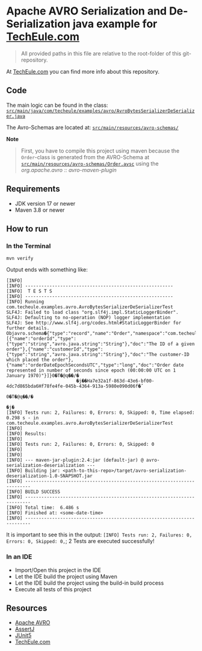 # Apache AVRO Serialization and De-Serialization java example for [TechEule.com](https://techeule.com/)

> All provided paths in this file are relative to the root-folder
> of this git-repository.

At [TechEule.com](https://techeule.com/) you can find more info about this repository.

## Code

The main logic can be found in the class:
[`src/main/java/com/techeule/examples/avro/AvroBytesSerializerDeSerializer.java`](./src/main/java/com/techeule/examples/avro/AvroBytesSerializerDeSerializer.java)

The Avro-Schemas are located at:
[`src/main/resources/avro-schemas/`](./src/main/resources/avro-schemas)

**Note**
> First, you have to compile this project using maven because
> the `Order`-class is generated from the AVRO-Schema at
> [`src/main/resources/avro-schemas/Order.avsc`](./src/main/resources/avro-schemas/Order.avsc)
> using the _org.apache.avro :: avro-maven-plugin_

## Requirements

- JDK version 17 or newer
- Maven 3.8 or newer

## How to run

### In the Terminal

```shell
mvn verify

```

Output ends with something like:

```
[INFO] 
[INFO] -------------------------------------------------------
[INFO]  T E S T S
[INFO] -------------------------------------------------------
[INFO] Running com.techeule.examples.avro.AvroBytesSerializerDeSerializerTest
SLF4J: Failed to load class "org.slf4j.impl.StaticLoggerBinder".
SLF4J: Defaulting to no-operation (NOP) logger implementation
SLF4J: See http://www.slf4j.org/codes.html#StaticLoggerBinder for further details.
Objavro.schema�{"type":"record","name":"Order","namespace":"com.techeule.examples.avro.schemas","fields":[{"name":"orderId","type":{"type":"string","avro.java.string":"String"},"doc":"The ID of a given order"},{"name":"customerId","type":{"type":"string","avro.java.string":"String"},"doc":"The customer-ID which placed the order"},{"name":"orderDateEpochSecondsUTC","type":"long","doc":"Order date represented in number of seconds since epoch (00:00:00 UTC on 1 January 1970)"}]}0�T�@q��/�
                          �j��Ha7e32a1f-863d-43e6-bf00-4dc7d865bda6Hf78fe4fe-045b-4364-913a-5980e090d06f�̽
                                                                                                          0�T�@q��/�
                                                                                                                    �j�
[INFO] Tests run: 2, Failures: 0, Errors: 0, Skipped: 0, Time elapsed: 0.298 s - in com.techeule.examples.avro.AvroBytesSerializerDeSerializerTest
[INFO] 
[INFO] Results:
[INFO] 
[INFO] Tests run: 2, Failures: 0, Errors: 0, Skipped: 0
[INFO] 
[INFO] 
[INFO] --- maven-jar-plugin:2.4:jar (default-jar) @ avro-serialization-deserialization ---
[INFO] Building jar: <path-to-this-repo>/target/avro-serialization-deserialization-1.0-SNAPSHOT.jar
[INFO] ------------------------------------------------------------------------
[INFO] BUILD SUCCESS
[INFO] ------------------------------------------------------------------------
[INFO] Total time:  6.486 s
[INFO] Finished at: <some-date-time>
[INFO] ------------------------------------------------------------------------
```

It is important to see this in the output:
`[INFO] Tests run: 2, Failures: 0, Errors: 0, Skipped: 0,`;
2 Tests are executed successfully!

### In an IDE

- Import/Open this project in the IDE
- Let the IDE build the project using Maven
- Let the IDE build the project using the build-in build process
- Execute all tests of this project

## Resources

- [Apache AVRO](https://avro.apache.org/)
- [AssertJ](https://assertj.github.io/doc/)
- [JUnit5](https://junit.org/junit5/docs/5.9.2/user-guide/)
- [TechEule.com](https://techeule.com/)
